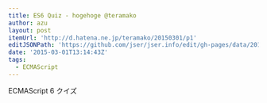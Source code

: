 ```yaml
---
title: ES6 Quiz - hogehoge @teramako
author: azu
layout: post
itemUrl: 'http://d.hatena.ne.jp/teramako/20150301/p1'
editJSONPath: 'https://github.com/jser/jser.info/edit/gh-pages/data/2015/03/index.json'
date: '2015-03-01T13:14:43Z'
tags:
  - ECMAScript
---
```

ECMAScript 6 クイズ
